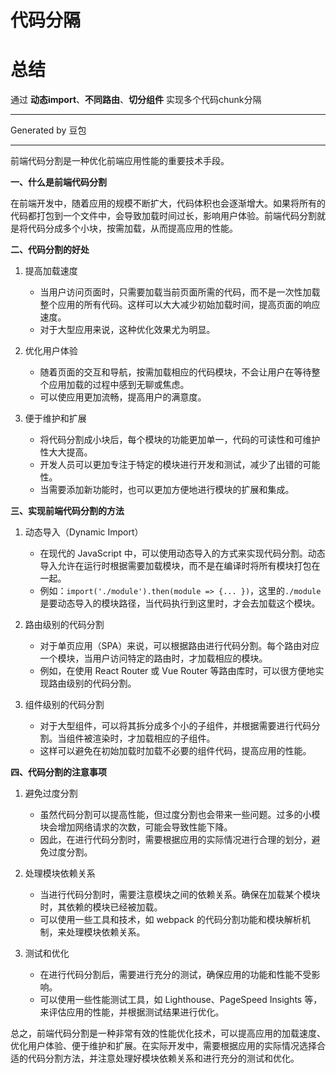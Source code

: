# 代码分隔
# 总结

通过 **动态import**、**不同路由**、**切分组件** 实现多个代码chunk分隔


---

Generated by 豆包

---


前端代码分割是一种优化前端应用性能的重要技术手段。

**一、什么是前端代码分割**

在前端开发中，随着应用的规模不断扩大，代码体积也会逐渐增大。如果将所有的代码都打包到一个文件中，会导致加载时间过长，影响用户体验。前端代码分割就是将代码分成多个小块，按需加载，从而提高应用的性能。

**二、代码分割的好处**

1. 提高加载速度

   - 当用户访问页面时，只需要加载当前页面所需的代码，而不是一次性加载整个应用的所有代码。这样可以大大减少初始加载时间，提高页面的响应速度。
   - 对于大型应用来说，这种优化效果尤为明显。

2. 优化用户体验

   - 随着页面的交互和导航，按需加载相应的代码模块，不会让用户在等待整个应用加载的过程中感到无聊或焦虑。
   - 可以使应用更加流畅，提高用户的满意度。

3. 便于维护和扩展

   - 将代码分割成小块后，每个模块的功能更加单一，代码的可读性和可维护性大大提高。
   - 开发人员可以更加专注于特定的模块进行开发和测试，减少了出错的可能性。
   - 当需要添加新功能时，也可以更加方便地进行模块的扩展和集成。

**三、实现前端代码分割的方法**

1. 动态导入（Dynamic Import）

   - 在现代的 JavaScript 中，可以使用动态导入的方式来实现代码分割。动态导入允许在运行时根据需要加载模块，而不是在编译时将所有模块打包在一起。
   - 例如：`import('./module').then(module => {... })`，这里的`./module`是要动态导入的模块路径，当代码执行到这里时，才会去加载这个模块。

2. 路由级别的代码分割

   - 对于单页应用（SPA）来说，可以根据路由进行代码分割。每个路由对应一个模块，当用户访问特定的路由时，才加载相应的模块。
   - 例如，在使用 React Router 或 Vue Router 等路由库时，可以很方便地实现路由级别的代码分割。

3. 组件级别的代码分割

   - 对于大型组件，可以将其拆分成多个小的子组件，并根据需要进行代码分割。当组件被渲染时，才加载相应的子组件。
   - 这样可以避免在初始加载时加载不必要的组件代码，提高应用的性能。

**四、代码分割的注意事项**

1. 避免过度分割

   - 虽然代码分割可以提高性能，但过度分割也会带来一些问题。过多的小模块会增加网络请求的次数，可能会导致性能下降。
   - 因此，在进行代码分割时，需要根据应用的实际情况进行合理的划分，避免过度分割。

2. 处理模块依赖关系

   - 当进行代码分割时，需要注意模块之间的依赖关系。确保在加载某个模块时，其依赖的模块已经被加载。
   - 可以使用一些工具和技术，如 webpack 的代码分割功能和模块解析机制，来处理模块依赖关系。

3. 测试和优化

   - 在进行代码分割后，需要进行充分的测试，确保应用的功能和性能不受影响。
   - 可以使用一些性能测试工具，如 Lighthouse、PageSpeed Insights 等，来评估应用的性能，并根据测试结果进行优化。

总之，前端代码分割是一种非常有效的性能优化技术，可以提高应用的加载速度、优化用户体验、便于维护和扩展。在实际开发中，需要根据应用的实际情况选择合适的代码分割方法，并注意处理好模块依赖关系和进行充分的测试和优化。
